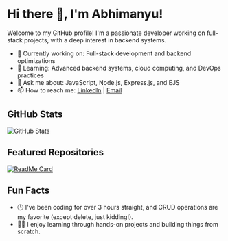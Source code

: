 # Hi there 👋, I'm Abhimanyu!

Welcome to my GitHub profile! I'm a passionate developer working on full-stack projects, with a deep interest in backend systems.

- 🔭 Currently working on: Full-stack development and backend optimizations
- 🌱 Learning: Advanced backend systems, cloud computing, and DevOps practices
- 💬 Ask me about: JavaScript, Node.js, Express.js, and EJS
- 📫 How to reach me: [LinkedIn](https://www.linkedin.com/in/avymanyu0012/) | [Email](mailto:abhimanyucode2021@gmail.com)

## GitHub Stats
![GitHub Stats](https://github-readme-stats.vercel.app/api?username=Abhimanyu012&show_icons=true&theme=radical)

## Featured Repositories
[![ReadMe Card](https://github-readme-stats.vercel.app/api/pin/?username=Abhimanyu012&repo=fullbackend_inoneshot)](https://github.com/Abhimanyu012/fullbackend_inoneshot)

## Fun Facts
- 🕒 I've been coding for over 3 hours straight, and CRUD operations are my favorite (except delete, just kidding!).
- 🧑‍💻 I enjoy learning through hands-on projects and building things from scratch.
